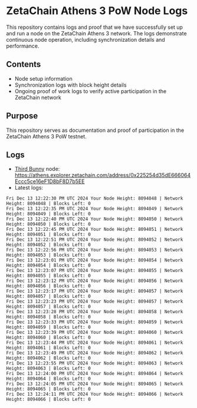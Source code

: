 # ZetaChain Athens 3 PoW Node Logs
This repository contains logs and proof that we have successfully set up and run a node on the ZetaChain Athens 3 network. The logs demonstrate continuous node operation, including synchronization details and performance.

## Contents
- Node setup information
- Synchronization logs with block height details
- Ongoing proof of work logs to verify active participation in the ZetaChain network

## Purpose
This repository serves as documentation and proof of participation in the ZetaChain Athens 3 PoW testnet.

## Logs

- [Third Bunny](https://thirdbunny.xyz/) node: https://athens.explorer.zetachain.com/address/0x225254d35dE666064Eccc5ce16eF1D8bF8D7b5EE
- Latest logs:
```
Fri Dec 13 12:22:30 PM UTC 2024 Your Node Height: 8094048 | Network Height: 8094048 | Blocks Left: 0
Fri Dec 13 12:22:35 PM UTC 2024 Your Node Height: 8094049 | Network Height: 8094049 | Blocks Left: 0
Fri Dec 13 12:22:40 PM UTC 2024 Your Node Height: 8094050 | Network Height: 8094050 | Blocks Left: 0
Fri Dec 13 12:22:45 PM UTC 2024 Your Node Height: 8094051 | Network Height: 8094051 | Blocks Left: 0
Fri Dec 13 12:22:51 PM UTC 2024 Your Node Height: 8094052 | Network Height: 8094052 | Blocks Left: 0
Fri Dec 13 12:22:56 PM UTC 2024 Your Node Height: 8094053 | Network Height: 8094053 | Blocks Left: 0
Fri Dec 13 12:23:01 PM UTC 2024 Your Node Height: 8094054 | Network Height: 8094054 | Blocks Left: 0
Fri Dec 13 12:23:07 PM UTC 2024 Your Node Height: 8094055 | Network Height: 8094055 | Blocks Left: 0
Fri Dec 13 12:23:12 PM UTC 2024 Your Node Height: 8094056 | Network Height: 8094056 | Blocks Left: 0
Fri Dec 13 12:23:17 PM UTC 2024 Your Node Height: 8094057 | Network Height: 8094057 | Blocks Left: 0
Fri Dec 13 12:23:23 PM UTC 2024 Your Node Height: 8094057 | Network Height: 8094057 | Blocks Left: 0
Fri Dec 13 12:23:28 PM UTC 2024 Your Node Height: 8094058 | Network Height: 8094058 | Blocks Left: 0
Fri Dec 13 12:23:33 PM UTC 2024 Your Node Height: 8094059 | Network Height: 8094059 | Blocks Left: 0
Fri Dec 13 12:23:39 PM UTC 2024 Your Node Height: 8094060 | Network Height: 8094060 | Blocks Left: 0
Fri Dec 13 12:23:44 PM UTC 2024 Your Node Height: 8094061 | Network Height: 8094061 | Blocks Left: 0
Fri Dec 13 12:23:49 PM UTC 2024 Your Node Height: 8094062 | Network Height: 8094062 | Blocks Left: 0
Fri Dec 13 12:23:55 PM UTC 2024 Your Node Height: 8094063 | Network Height: 8094063 | Blocks Left: 0
Fri Dec 13 12:24:00 PM UTC 2024 Your Node Height: 8094064 | Network Height: 8094064 | Blocks Left: 0
Fri Dec 13 12:24:05 PM UTC 2024 Your Node Height: 8094065 | Network Height: 8094065 | Blocks Left: 0
Fri Dec 13 12:24:11 PM UTC 2024 Your Node Height: 8094066 | Network Height: 8094066 | Blocks Left: 0
```
